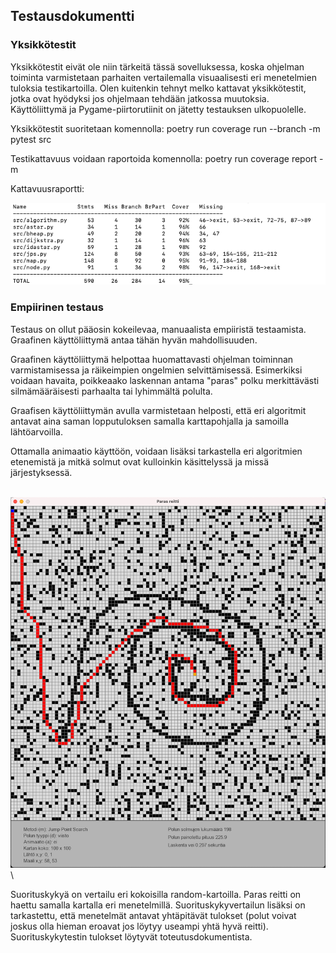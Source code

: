 ## Testausdokumentti

### Yksikkötestit

Yksikkötestit eivät ole niin tärkeitä tässä sovelluksessa, koska ohjelman toiminta varmistetaan parhaiten vertailemalla visuaalisesti eri menetelmien tuloksia testikartoilla.  Olen kuitenkin tehnyt melko kattavat yksikkötestit, jotka ovat hyödyksi jos ohjelmaan tehdään jatkossa muutoksia.  Käyttöliittymä ja Pygame-piirtorutiinit on jätetty testauksen ulkopuolelle.

Yksikkötestit suoritetaan komennolla: poetry run coverage run --branch -m pytest src

Testikattavuus voidaan raportoida komennolla: poetry run coverage report -m 

Kattavuusraportti:

<img src="/dokumentaatio/png/testikattavuus.png" width="750">

### Empiirinen testaus

Testaus on ollut pääosin kokeilevaa, manuaalista empiiristä testaamista.  Graafinen käyttöliittymä antaa tähän hyvän mahdollisuuden.

Graafinen käyttöliittymä helpottaa huomattavasti ohjelman toiminnan varmistamisessa ja räikeimpien ongelmien selvittämisessä. Esimerkiksi voidaan havaita, poikkeaako laskennan antama "paras" polku merkittävästi silmämääräisesti parhaalta tai lyhimmältä polulta. 

Graafisen käyttöliittymän avulla varmistetaan helposti, että eri algoritmit antavat aina saman lopputuloksen samalla karttapohjalla ja samoilla lähtöarvoilla.

Ottamalla animaatio käyttöön, voidaan lisäksi tarkastella eri algoritmien etenemistä ja mitkä solmut ovat kulloinkin käsittelyssä ja missä järjestyksessä.  

\
<img src="/dokumentaatio/png/testi06.png" width="750">
\

Suorituskykyä on vertailu eri kokoisilla random-kartoilla.  Paras reitti on haettu samalla kartalla eri menetelmillä.  Suorituskykyvertailun lisäksi on tarkastettu, että menetelmät antavat yhtäpitävät tulokset (polut voivat joskus olla hieman eroavat jos löytyy useampi yhtä hyvä reitti).  Suorituskykytestin tulokset löytyvät toteutusdokumentista.